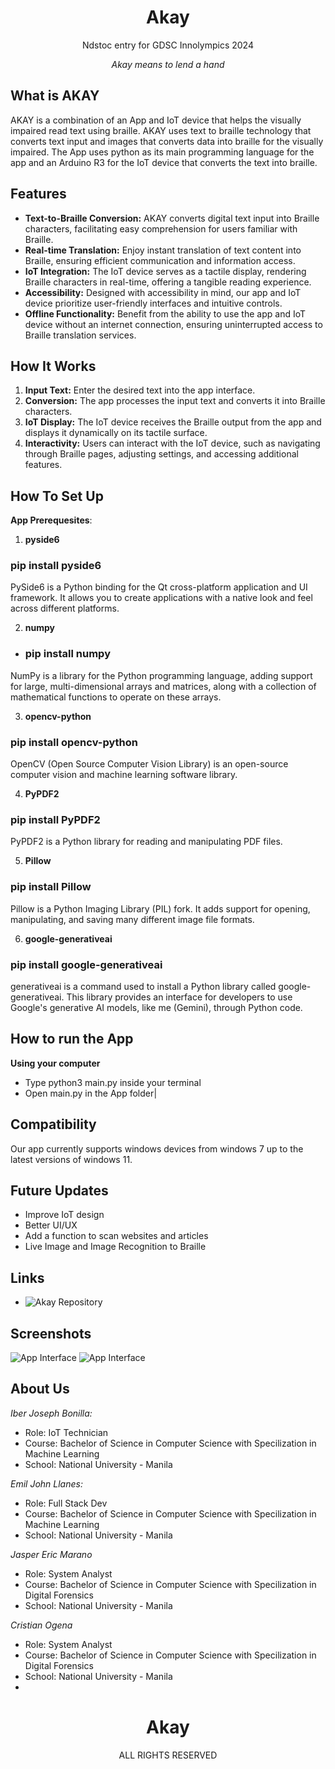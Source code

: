 <h1 align="center">Akay</h1>
<p align="center">Ndstoc entry for GDSC Innolympics 2024</p>

<p align="center" style="text-color:gray,text"><i> Akay means to lend a hand </i></p>

## What is AKAY

AKAY is a combination of an App and IoT device that helps the visually impaired read text using braille.
AKAY uses text to braille technology that converts text input and images that converts data into braille for the visually impaired. The App uses python as its main programming language for the app and an Arduino R3 for the IoT device that converts the text into braille.

## Features

- **Text-to-Braille Conversion:** AKAY converts digital text input into Braille characters, facilitating easy comprehension for users familiar with Braille.
- **Real-time Translation:** Enjoy instant translation of text content into Braille, ensuring efficient communication and information access.
- **IoT Integration:** The IoT device serves as a tactile display, rendering Braille characters in real-time, offering a tangible reading experience.
- **Accessibility:** Designed with accessibility in mind, our app and IoT device prioritize user-friendly interfaces and intuitive controls.
- **Offline Functionality:** Benefit from the ability to use the app and IoT device without an internet connection, ensuring uninterrupted access to Braille translation services.

## How It Works

1. **Input Text:** Enter the desired text into the app interface.
2. **Conversion:** The app processes the input text and converts it into Braille characters.
3. **IoT Display:** The IoT device receives the Braille output from the app and displays it dynamically on its tactile surface.
4. **Interactivity:** Users can interact with the IoT device, such as navigating through Braille pages, adjusting settings, and accessing additional features.

## How To Set Up

**App Prerequesites**:

1. **pyside6**
   
### pip install pyside6
PySide6 is a Python binding for the Qt cross-platform application and UI framework. It allows you to create applications with a native look and feel across different platforms.

2. **numpy**
   
- ### pip install numpy

NumPy is a library for the Python programming language, adding support for large, multi-dimensional arrays and matrices, along with a collection of mathematical functions to operate on these arrays.

3. **opencv-python**

### pip install opencv-python

OpenCV (Open Source Computer Vision Library) is an open-source computer vision and machine learning software library.

4. **PyPDF2**
   
### pip install PyPDF2

PyPDF2 is a Python library for reading and manipulating PDF files.

5. **Pillow**
### pip install Pillow

Pillow is a Python Imaging Library (PIL) fork. It adds support for opening, manipulating, and saving many different image file formats.

6. **google-generativeai**
   
### pip install google-generativeai

generativeai is a command used to install a Python library called google-generativeai. This library provides an interface for developers to use Google's generative AI models, like me (Gemini), through Python code.

## How to run the App

**Using your computer**

- Type python3 main.py inside your terminal
- Open main.py in the App folder|

## Compatibility

Our app currently supports windows devices from windows 7 up to the latest versions of windows 11.

## Future Updates

- Improve IoT design
- Better UI/UX
- Add a function to scan websites and articles
- Live Image and Image Recognition to Braille

## Links

- ![Akay Repository]([https://github.com/Rohit19060/<project-name> "<project-name> Repo](https://github.com/0CottonBuds/Akay/)")

## Screenshots

![App Interface](/screenshots/1.png "App Interface 1")
![App Interface](/screenshots/2.png "App Interface 2")

## About Us

*Iber Joseph Bonilla:*
- Role: IoT Technician
- Course: Bachelor of Science in Computer Science with Specilization in Machine Learning
- School: National University - Manila

*Emil John Llanes:*
- Role: Full Stack Dev
- Course: Bachelor of Science in Computer Science with Specilization in Machine Learning
- School: National University - Manila

*Jasper Eric Marano*
- Role: System Analyst 
- Course: Bachelor of Science in Computer Science with Specilization in Digital Forensics
- School: National University - Manila

*Cristian Ogena*
- Role: System Analyst 
- Course: Bachelor of Science in Computer Science with Specilization in Digital Forensics
- School: National University - Manila
- 
<h1 align="center">Akay</h1>
<p align="center">ALL RIGHTS RESERVED</p>

